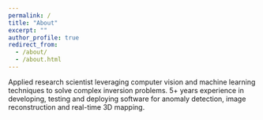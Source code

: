 ```yaml
---
permalink: /
title: "About"
excerpt: ""
author_profile: true
redirect_from:
  - /about/
  - /about.html
---
```


Applied research scientist leveraging computer vision and machine learning techniques to solve complex inversion problems. 5+ years experience in developing, testing and deploying software for anomaly detection, image reconstruction and real-time 3D mapping.
